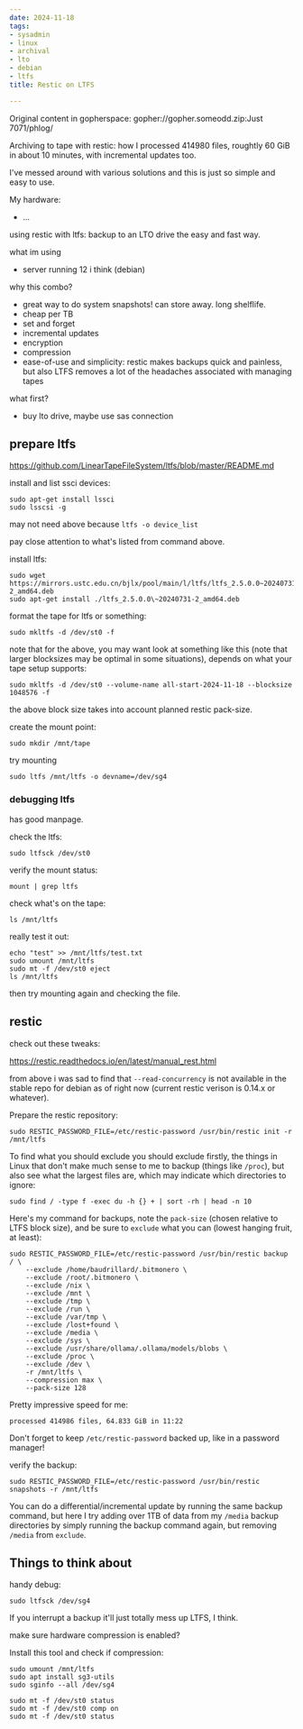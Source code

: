 ```yaml
---
date: 2024-11-18
tags:
- sysadmin
- linux
- archival
- lto
- debian
- ltfs
title: Restic on LTFS

---
```

Original content in gopherspace: gopher://gopher.someodd.zip:Just 7071/phlog/


Archiving to tape with restic: how I processed 414980 files, roughtly 60 GiB in
about 10 minutes, with incremental updates too.

I've messed around with various solutions and this is just so simple and easy
to use.

My hardware:

* ...

using restic with ltfs: backup to an LTO drive the easy and fast way.

what im using

  * server running 12 i think (debian)

why this combo?

  * great way to do system snapshots! can store away. long shelflife.
  * cheap per TB
  * set and forget
  * incremental updates 
  * encryption
  * compression
  * ease-of-use and simplicity: restic makes backups quick and painless, but
    also LTFS removes a lot of the headaches associated with managing tapes

what first?

  * buy lto drive, maybe use sas connection

## prepare ltfs

https://github.com/LinearTapeFileSystem/ltfs/blob/master/README.md

install and list ssci devices:

```
sudo apt-get install lssci
sudo lsscsi -g 
```

may not need above because `ltfs -o device_list`

pay close attention to what's listed from command above.

install ltfs:


```
sudo wget https://mirrors.ustc.edu.cn/bjlx/pool/main/l/ltfs/ltfs_2.5.0.0~20240731-2_amd64.deb
sudo apt-get install ./ltfs_2.5.0.0\~20240731-2_amd64.deb
```

format the tape for ltfs or something:

```
sudo mkltfs -d /dev/st0 -f
```

note that for the above, you may want look at something like this (note that
larger blocksizes may be optimal in some situations), depends on what your tape
setup supports:

```
sudo mkltfs -d /dev/st0 --volume-name all-start-2024-11-18 --blocksize 1048576 -f
```

the above block size takes into account planned restic pack-size.

create the mount point:

```
sudo mkdir /mnt/tape
```

try mounting

```
sudo ltfs /mnt/ltfs -o devname=/dev/sg4
```

### debugging ltfs

has good manpage.

check the ltfs:

```
sudo ltfsck /dev/st0
```

verify the mount status:

```
mount | grep ltfs
```

check what's on the tape:

```
ls /mnt/ltfs
```

really test it out:

```
echo "test" >> /mnt/ltfs/test.txt
sudo umount /mnt/ltfs
sudo mt -f /dev/st0 eject
ls /mnt/ltfs
```

then try mounting again and checking the file.

## restic

check out these tweaks:

https://restic.readthedocs.io/en/latest/manual_rest.html

from above i was sad to find that `--read-concurrency` is not available in the
stable repo for debian as of right now (current restic verison is 0.14.x or
whatever).

Prepare the restic repository:

```
sudo RESTIC_PASSWORD_FILE=/etc/restic-password /usr/bin/restic init -r /mnt/ltfs
```

To find what you should exclude you should exclude firstly, the things in Linux
that don't make much sense to me to backup (things like `/proc`), but also see
what the largest files are, which may indicate which directories to ignore:

```
sudo find / -type f -exec du -h {} + | sort -rh | head -n 10
```

Here's my command for backups, note the `pack-size` (chosen relative to LTFS
block size), and be sure to `exclude` what you can (lowest hanging fruit, at
least):

```
sudo RESTIC_PASSWORD_FILE=/etc/restic-password /usr/bin/restic backup / \
    --exclude /home/baudrillard/.bitmonero \
    --exclude /root/.bitmonero \
    --exclude /nix \
    --exclude /mnt \
    --exclude /tmp \
    --exclude /run \
    --exclude /var/tmp \
    --exclude /lost+found \
    --exclude /media \
    --exclude /sys \
    --exclude /usr/share/ollama/.ollama/models/blobs \
    --exclude /proc \
    --exclude /dev \
    -r /mnt/ltfs \
    --compression max \
    --pack-size 128
```

Pretty impressive speed for me:

```
processed 414986 files, 64.833 GiB in 11:22
```

Don't forget to keep `/etc/restic-password` backed up, like in a password manager!

verify the backup:

```
sudo RESTIC_PASSWORD_FILE=/etc/restic-password /usr/bin/restic snapshots -r /mnt/ltfs
```

You can do a differential/incremental update by running the same backup
command, but here I try adding over 1TB of data from my `/media` backup
directories by simply running the backup command again, but removing `/media`
from `exclude`.

## Things to think about

handy debug:

```
sudo ltfsck /dev/sg4
```

If you interrupt a backup it'll just totally mess up LTFS, I think.

make sure hardware compression is enabled?

Install this tool and check if compression:

```
sudo umount /mnt/ltfs
sudo apt install sg3-utils
sudo sginfo --all /dev/sg4
```

```
sudo mt -f /dev/st0 status
sudo mt -f /dev/st0 comp on
sudo mt -f /dev/st0 status
```

